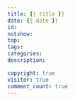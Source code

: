 ```yaml
---
title: {{ title }}
date: {{ date }}
id: 
notshow:
top: 
tags: 
categories: 
description: 

copyright: true
visitor: true
comment_count: true
---
```

